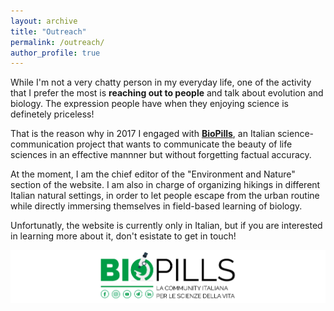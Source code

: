 ```yaml
---
layout: archive
title: "Outreach"
permalink: /outreach/
author_profile: true
---
```


While I'm not a very chatty person in my everyday life, one of the activity that I prefer the most is **reaching out to people** and talk about evolution and biology. The expression people have when they enjoying science is definetely priceless!

That is the reason why in 2017 I engaged with **[BioPills](https://www.biopills.net/)**, an Italian science-communication project that wants to communicate the beauty of life sciences in an effective mannner but without forgetting factual accuracy.

At the moment, I am the chief editor of the "Environment and Nature" section of the website. I am also in charge of organizing hikings in different Italian natural settings, in order to let people escape from the urban routine while directly immersing themselves in field-based learning of biology.

Unfortunatly, the website is currently only in Italian, but if you are interested in learning more about it, don't esistate to get in touch!

[![biopills](/images/biopills_resized.jpg)](https://www.biopills.net/)